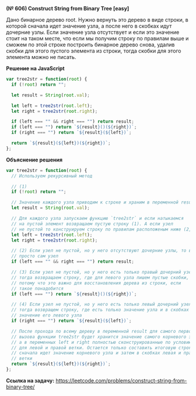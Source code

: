 **(№ 606) Construct String from Binary Tree [easy]**

Дано бинарное дерево root. Нужно вернуть это дерево в виде строки, в которой сначала идет значение узла, а после него в скобках идут дочерние узлы. Если значение узла отсутствует и если это значение стоит на таком месте, что если мы получим строку по правилам выше и сможем по этой строке построить бинарное дерево снова, удалив скобки для этого пустого элемента из строки, тогда скобки для этого элемента можно не писать.

**Решение на JavaScript**

```javascript
var tree2str = function(root) {
  if (!root) return "";

  let result = String(root.val);

  let left = tree2str(root.left);
  let right = tree2str(root.right);

  if (left === "" && right === "") return result;
  if (left === "") return `${result}()(${right})`;
  if (right === "") return `${result}(${left})`;

  return `${result}(${left})(${right})`;
};
```

**Объяснение решения**

```javascript
var tree2str = function(root) {
  // Используем рекурсивный метод

  // (1)
  if (!root) return "";

  // Значение каждого узла приводим к строке и храним в переменной result
  let result = String(root.val);

  // Для каждого узла запускаем функцию `tree2str` и если натыкаемся
  // на пустой элемент возвращаем пустую строку (1). А если узел
  // не пустой то конструируем строку по правилам расположеным ниже (2, 3 и 4)
  let left = tree2str(root.left);
  let right = tree2str(root.right);

  // (2) Если узел не пустой, но у него отсутствуют дочерние узлы, то возвращаем
  // просто сам узел
  if (left === "" && right === "") return result;

  // (3) Если узел не пустой, но у него есть только правый дочерний узел,
  // тогда возвращаем строку, где для левого узла пишем пустые скобки,
  // потому что это важно для восстановления дерева из строки, если
  // такое понадобится
  if (left === "") return `${result}()(${right})`;

  // (4) Если узел не пустой, но у него есть только левый дочерний узел,
  // тогда возвращем строку, где есть только значение узла и в скобках
  // значение его левого узла
  if (right === "") return `${result}(${left})`;

  // После прохода по всему дереву в переменной result для самого первого
  // вызова функции tree2str будет хранится значение самого корневого элемента,
  // а в переменных left и right полностью сконструированные по условию строки
  // для левой и правой ветки. Остается только составить итоговую строку, где
  // сначала идет значение корневого узла и затем в скобках левая и правая
  // ветки
  return `${result}(${left})(${right})`;
};
```



**Ссылка на задачу:** https://leetcode.com/problems/construct-string-from-binary-tree/